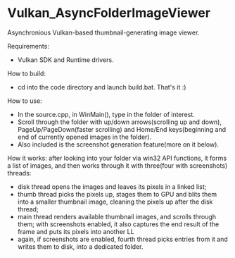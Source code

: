 # Vulkan_AsyncFolderImageViewer
Asynchronious Vulkan-based thumbnail-generating image viewer.

Requirements:
- Vulkan SDK and Runtime drivers.

How to build:
- cd into the code directory and launch build.bat. That's it :)

How to use:
- In the source.cpp, in WinMain(), type in the folder of interest.
- Scroll through the folder with up/down arrows(scrolling up and down), PageUp/PageDown(faster scrolling) and Home/End keys(beginning and end of currently opened images in the folder).
- Also included is the screenshot generation feature(more on it below).

How it works:
after looking into your folder via win32 API functions, it forms a list of images, and then works through it with three(four with screenshots) threads:
- disk thread opens the images and leaves its pixels in a linked list;
- thumb thread picks the pixels up, stages them to GPU and blits them into a smaller thumbnail image, cleaning the pixels
 up after the disk thread;
- main thread renders available thumbnail images, and scrolls through them; with screenshots enabled, it also captures the end
 result of the frame and puts its pixels into another LL
- again, if screenshots are enabled, fourth thread picks entries from it and writes them to disk, into a dedicated folder.
